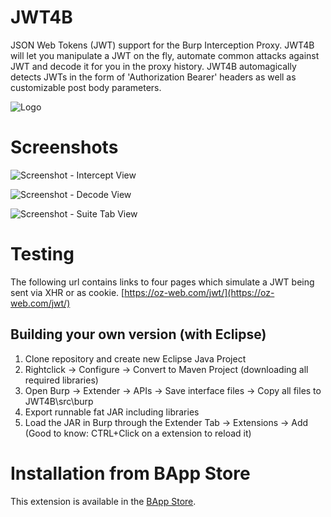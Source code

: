 # JWT4B
JSON Web Tokens (JWT) support for the Burp Interception Proxy. JWT4B will let you manipulate a JWT on the fly, automate common attacks against JWT and decode it for you in the proxy history. JWT4B automagically detects JWTs in the form of 'Authorization Bearer' headers as well as customizable post body parameters.

![Logo](https://i.imgur.com/SnrC5To.png)

# Screenshots
![Screenshot - Intercept View](https://i.imgur.com/vfY1Xqn.png)

![Screenshot - Decode View](https://i.imgur.com/LE98YJY.png)

![Screenshot - Suite Tab View](https://i.imgur.com/2HGOI27.png)

# Testing
The following url contains links to four pages which simulate a JWT being sent via XHR or as cookie.
 [https://oz-web.com/jwt/](https://oz-web.com/jwt/) 


## Building your own version (with Eclipse)
1. Clone repository and create new Eclipse Java Project
2. Rightclick -> Configure -> Convert to Maven Project (downloading all required libraries)
3. Open Burp -> Extender -> APIs -> Save interface files -> Copy all files to JWT4B\src\burp
4. Export runnable fat JAR including libraries
5. Load the JAR in Burp through the Extender Tab -> Extensions -> Add (Good to know: CTRL+Click on a extension to reload it)

# Installation from BApp Store
This extension is available in the [BApp Store](https://portswigger.net/bappstore/f923cbf91698420890354c1d8958fee6).
